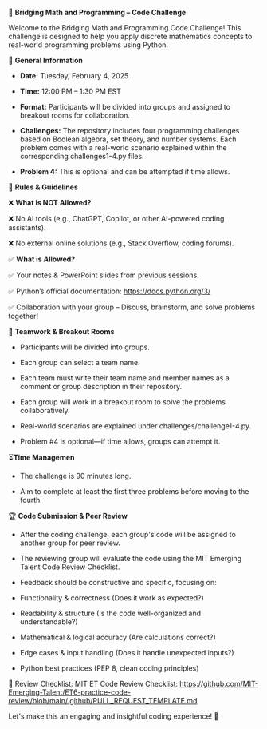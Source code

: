 
🚀 **Bridging Math and Programming – Code Challenge**


Welcome to the Bridging Math and Programming Code Challenge! This challenge is designed to help you apply discrete mathematics concepts to real-world programming problems using Python.


📌 **General Information** 

* **Date:** Tuesday, February 4, 2025

* **Time:** 12:00 PM – 1:30 PM EST

* **Format:** Participants will be divided into groups and assigned to breakout rooms for collaboration.

* **Challenges:** The repository includes four programming challenges based on Boolean algebra, set theory, and number systems. Each problem comes with a real-world scenario explained within the corresponding challenges1-4.py files.
* **Problem 4:** This is optional and can be attempted if time allows.

📜 **Rules & Guidelines** 

❌ **What is NOT Allowed?**

❌ No AI tools (e.g., ChatGPT, Copilot, or other AI-powered coding assistants).

❌ No external online solutions (e.g., Stack Overflow, coding forums).

✅ **What is Allowed?**

✅ Your notes & PowerPoint slides from previous sessions.

✅ Python’s official documentation: https://docs.python.org/3/

✅ Collaboration with your group – Discuss, brainstorm, and solve problems together!

👥 **Teamwork & Breakout Rooms** 

* Participants will be divided into groups.

 * Each group can select a team name.

* Each team must write their team name and member names as a comment or group description in their repository.

* Each group will work in a breakout room to solve the problems collaboratively.

* Real-world scenarios are explained under challenges/challenge1-4.py.

* Problem #4 is optional—if time allows, groups can attempt it.

⏳**Time Managemen**

* The challenge is 90 minutes long.

* Aim to complete at least the first three problems before moving to the fourth.

🏆 **Code Submission & Peer Review**

* After the coding challenge, each group's code will be assigned to another group for peer review.

* The reviewing group will evaluate the code using the MIT Emerging Talent Code Review Checklist.

* Feedback should be constructive and specific, focusing on:

* Functionality & correctness (Does it work as expected?)

* Readability & structure (Is the code well-organized and understandable?)

* Mathematical & logical accuracy (Are calculations correct?)

* Edge cases & input handling (Does it handle unexpected inputs?)

* Python best practices (PEP 8, clean coding principles)

🔗 Review Checklist: MIT ET Code Review Checklist: https://github.com/MIT-Emerging-Talent/ET6-practice-code-review/blob/main/.github/PULL_REQUEST_TEMPLATE.md  

Let's make this an engaging and insightful coding experience! 🚀
